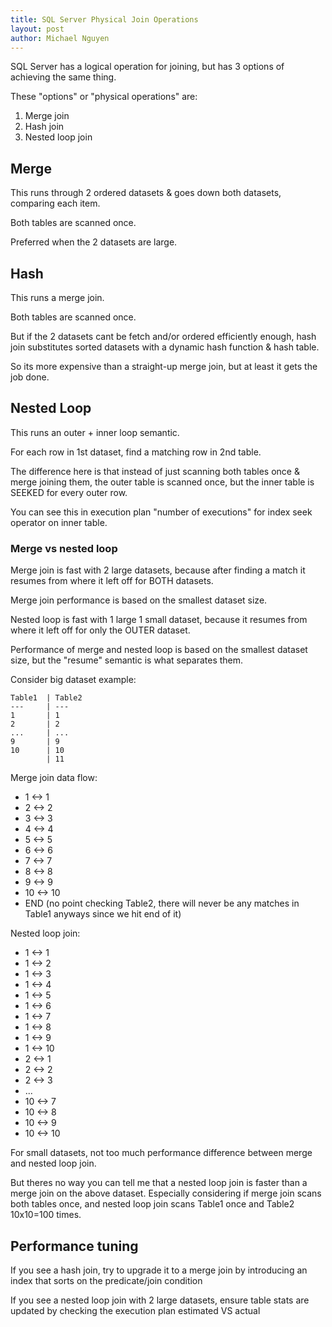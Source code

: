 ```yaml
---
title: SQL Server Physical Join Operations
layout: post
author: Michael Nguyen
---
```

SQL Server has a logical operation for joining, but has 3 options of achieving the same thing.

These "options" or "physical operations" are:
1. Merge join
2. Hash join
3. Nested loop join

## Merge
This runs through 2 ordered datasets & goes down both datasets, comparing each item.

Both tables are scanned once.

Preferred when the 2 datasets are large.

## Hash
This runs a merge join.

Both tables are scanned once.

But if the 2 datasets cant be fetch and/or ordered efficiently enough, hash join substitutes sorted datasets with a dynamic hash function & hash table.

So its more expensive than a straight-up merge join, but at least it gets the job done.

## Nested Loop
This runs an outer + inner loop semantic.

For each row in 1st dataset, find a matching row in 2nd table.

The difference here is that instead of just scanning both tables once & merge joining them, the outer table is scanned once, but the inner table is SEEKED for every outer row.

You can see this in execution plan "number of executions" for index seek operator on inner table.

### Merge vs nested loop
Merge join is fast with 2 large datasets, because after finding a match it resumes from where it left off for BOTH datasets.

Merge join performance is based on the smallest dataset size.

Nested loop is fast with 1 large 1 small dataset, because it resumes from where it left off for only the OUTER dataset.

Performance of merge and nested loop is based on the smallest dataset size, but the "resume" semantic is what separates them.

Consider big dataset example:
```
Table1	| Table2
---	   	| ---
1      	| 1
2 	   	| 2
... 	| ...
9 		| 9
10 		| 10
		| 11
```

Merge join data flow:

* 1 <-> 1
* 2 <-> 2
* 3 <-> 3
* 4 <-> 4
* 5 <-> 5
* 6 <-> 6
* 7 <-> 7
* 8 <-> 8
* 9 <-> 9
* 10 <-> 10
* END (no point checking Table2, there will never be any matches in Table1 anyways since we hit end of it)

Nested loop join:

* 1 <-> 1
* 1 <-> 2
* 1 <-> 3
* 1 <-> 4
* 1 <-> 5
* 1 <-> 6
* 1 <-> 7
* 1 <-> 8
* 1 <-> 9
* 1 <-> 10
* 2 <-> 1
* 2 <-> 2
* 2 <-> 3
* ...
* 10 <-> 7
* 10 <-> 8
* 10 <-> 9
* 10 <-> 10

For small datasets, not too much performance difference between merge and nested loop join.

But theres no way you can tell me that a nested loop join is faster than a merge join on the above dataset. Especially considering if merge join scans both tables once, and nested loop join scans Table1 once and Table2 10x10=100 times.

## Performance tuning
If you see a hash join, try to upgrade it to a merge join by introducing an index that sorts on the predicate/join condition

If you see a nested loop join with 2 large datasets, ensure table stats are updated by checking the execution plan estimated VS actual
